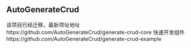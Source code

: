 ﻿<h2>AutoGenerateCrud</h2>
 该项目已经迁移，最新项址地址 https://github.com/AutoGenerateCrud/generate-crud-core
 快速开发组件 https://github.com/AutoGenerateCrud/generate-crud-example
